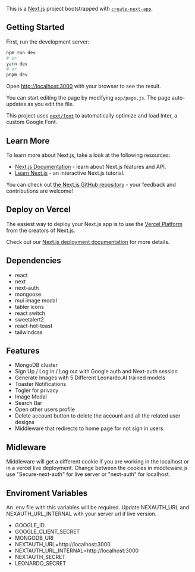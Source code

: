 This is a [Next.js](https://nextjs.org/) project bootstrapped with [`create-next-app`](https://github.com/vercel/next.js/tree/canary/packages/create-next-app).

## Getting Started

First, run the development server:

```bash
npm run dev
# or
yarn dev
# or
pnpm dev
```

Open [http://localhost:3000](http://localhost:3000) with your browser to see the result.

You can start editing the page by modifying `app/page.js`. The page auto-updates as you edit the file.

This project uses [`next/font`](https://nextjs.org/docs/basic-features/font-optimization) to automatically optimize and load Inter, a custom Google Font.

## Learn More

To learn more about Next.js, take a look at the following resources:

- [Next.js Documentation](https://nextjs.org/docs) - learn about Next.js features and API.
- [Learn Next.js](https://nextjs.org/learn) - an interactive Next.js tutorial.

You can check out [the Next.js GitHub repository](https://github.com/vercel/next.js/) - your feedback and contributions are welcome!

## Deploy on Vercel

The easiest way to deploy your Next.js app is to use the [Vercel Platform](https://vercel.com/new?utm_medium=default-template&filter=next.js&utm_source=create-next-app&utm_campaign=create-next-app-readme) from the creators of Next.js.

Check out our [Next.js deployment documentation](https://nextjs.org/docs/deployment) for more details.

## Dependencies

- react
- next
- next-auth
- mongoose
- mui image modal
- tabler icons
- react switch
- sweetalert2
- react-hot-toast
- tailwindcss

## Features

- MongoDB cluster
- Sign Up / Log in / Log out with Google auth and Next-auth session
- Generate Images with 5 Different Leonardo.AI trained models
- Toaster Notifications
- Togler for privacy
- Image Modal
- Search Bar
- Open other users profile
- Delete account button to delete the account and all the related user designs
- Middleware that redirects to home page for not sign in users

## Midleware

Middleware will get a different cookie if you are working in the localhost or in a vercel live deployment. Change between the cookies in middleware.js use "Secure-next-auth" for live server or "next-auth" for localhost.

## Enviroment Variables

An .env file with this variables will be required. Update NEXAUTH_URL and NEXAUTH_URL_INTERNAL with your server url if live version.

- GOOGLE_ID
- GOOGLE_CLIENT_SECRET
- MONGODB_URI
- NEXTAUTH_URL=http://localhost:3000
- NEXTAUTH_URL_INTERNAL=http://localhost:3000
- NEXTAUTH_SECRET
- LEONARDO_SECRET
